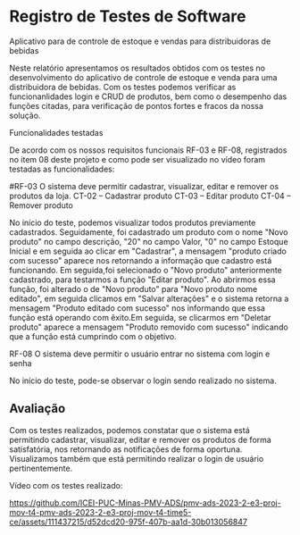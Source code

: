 

# Registro de Testes de Software

Aplicativo para de controle de estoque e vendas para distribuidoras de bebidas

Neste relatório apresentamos os resultados obtidos com os testes no desenvolvimento do aplicativo de controle de estoque e venda para uma distribuidora de bebidas. Com os testes podemos verificar as funcionanlidades login e CRUD de produtos, bem como o desempenho das funções citadas, para verificação de pontos fortes e fracos da nossa solução.

Funcionalidades testadas

De acordo com os nossos requisitos funcionais RF-03 e RF-08, registrados no item 08 deste projeto e como pode ser visualizado no vídeo foram testadas as funcionalidades:

#RF-03 	O sistema deve permitir cadastrar, visualizar, editar e remover os produtos da loja.
CT-02 – Cadastrar produto
CT-03 – Editar produto
CT-04 – Remover produto

No início do teste, podemos visualizar todos produtos previamente cadastrados. Seguidamente, foi cadastrado um produto com o nome "Novo produto" no campo descrição, "20" no campo Valor, "0" no campo Estoque Inicial e em seguida ao clicar em "Cadastrar", a mensagem "produto criado com sucesso" aparece nos retornando a informação que cadastro está funcionando. Em seguida,foi selecionado o "Novo produto" anteriormente cadastrado, para testarmos a função "Editar produto". Ao abrirmos essa função, foi alterado o de "Novo produto" para "Novo produto nome editado", em seguida clicamos em "Salvar alterações" e o sistema retorna a mensagem "Produto editado com sucesso" nos informando que essa função está operando com êxito.Em seguida, se clicarmos em "Deletar produto" aparece a mensagem "Produto removido com sucesso" indicando que a função está cumprindo com o objetivo.

RF-08 	O sistema deve permitir o usuário entrar no sistema com login e senha

No início do teste, pode-se observar o login sendo realizado no sistema.

## Avaliação

Com os testes realizados, podemos constatar que o sistema está permitindo cadastrar, visualizar, editar e remover os produtos de forma satisfatória, nos retornando as notificações de forma oportuna. Visualizamos também que está permitindo realizar o login de usuário pertinentemente.

Vídeo com os testes realizado:

https://github.com/ICEI-PUC-Minas-PMV-ADS/pmv-ads-2023-2-e3-proj-mov-t4-pmv-ads-2023-2-e3-proj-mov-t4-time5-ce/assets/111437215/d52dcd20-975f-407b-aa1d-30b013056847






